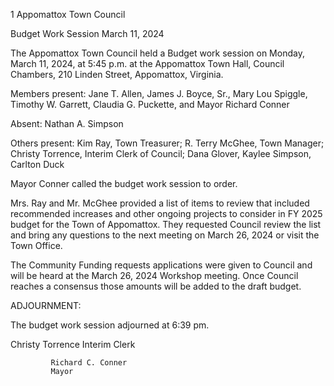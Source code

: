 1  Appomattox Town Council

Budget Work Session
March 11, 2024

The Appomattox Town Council held a Budget work session on Monday, March 11, 2024, at 5:45
p.m. at the Appomattox Town Hall, Council Chambers, 210 Linden Street, Appomattox,
Virginia.

Members present: Jane T. Allen, James J. Boyce, Sr., Mary Lou Spiggle, Timothy W. Garrett,
Claudia G. Puckette, and Mayor Richard Conner

Absent:  Nathan A. Simpson

Others present: Kim Ray, Town Treasurer; R. Terry McGhee, Town Manager; Christy Torrence,
Interim Clerk of Council; Dana Glover, Kaylee Simpson, Carlton Duck

Mayor Conner called the budget work session to order.

Mrs. Ray and Mr. McGhee provided a list of items to review that included recommended
increases and other ongoing projects to consider in FY 2025 budget for the Town of
Appomattox.  They requested Council review the list and bring any questions to the next meeting
on March 26, 2024 or visit the Town Office.

The Community Funding requests applications were given to Council and will be heard at the
March 26, 2024 Workshop meeting.  Once Council reaches a consensus those amounts will be
added to the draft budget.

ADJOURNMENT:

The budget work session adjourned at 6:39 pm.

Christy Torrence
Interim  Clerk

             Richard C. Conner
             Mayor

